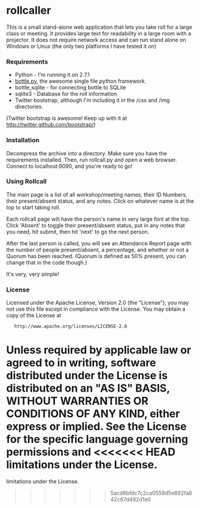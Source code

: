 rollcaller
==========

This is a small stand-alone web application that lets you take roll for a large class or meeting. It provides large text for readability in a large room with a projector. It does not require network access and can run stand alone on Windows or Linux (the only two platforms I have tested it on)


### Requirements

 - Python - I'm running it on 2.7.1
 - [bottle.py](http://bottlepy.org/docs/dev/), the awesome single file python framework.
 - bottle_sqlite - for connecting bottle to SQLite
 - sqlite3 - Database for the roll information
 - Twitter bootstrap, although I'm including it in the /css and /img directories.

(Twitter bootstrap is awesome! Keep up with it at http://twitter.github.com/bootstrap/) 


### Installation

Decompress the archive into a directory. Make sure you have the requirements installed. Then, run rollcall.py and open a web browser. Connect to localhost:9090, and you're ready to go!


### Using Rollcall

The main page is a list of all workshop/meeting names, their ID Numbers, their present/absent status, and any notes. Click on whatever name is at the top to start taking roll. 

Each rollcall page will have the person's name in very large font at the top. Click 'Absent' to toggle their present/absent status, put in any notes that you need, hit submit, then hit 'next' to go the next person.

After the last person is called, you will see an Attendance Report page with the number of people present/absent, a percentage, and whether or not a Quorum has been reached. (Quorum is defined as 50% present, you can change that in the code though.)

It's very, very simple!


### License

   Licensed under the Apache License, Version 2.0 (the "License");
   you may not use this file except in compliance with the License.
   You may obtain a copy of the License at

       http://www.apache.org/licenses/LICENSE-2.0

   Unless required by applicable law or agreed to in writing, software
   distributed under the License is distributed on an "AS IS" BASIS,
   WITHOUT WARRANTIES OR CONDITIONS OF ANY KIND, either express or implied.
   See the License for the specific language governing permissions and
<<<<<<< HEAD
   limitations under the License.
=======
   limitations under the License.
>>>>>>> 5acd8bfdc7c2ca0559d5e892fa642c67d492d1e0
